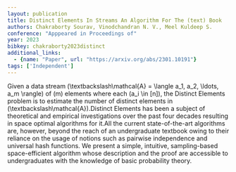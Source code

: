 ```yaml
---
layout: publication
title: Distinct Elements In Streams An Algorithm For The (text) Book
authors: Chakraborty Sourav, Vinodchandran N. V., Meel Kuldeep S.
conference: "Apppeared in Proceedings of"
year: 2023
bibkey: chakraborty2023distinct
additional_links:
  - {name: "Paper", url: "https://arxiv.org/abs/2301.10191"}
tags: ['Independent']
---
```

Given a data stream \(\textbackslash\mathcal\{A\} = \langle a\_1, a\_2, \ldots, a\_m \rangle\) of \(m\) elements where each \(a\_i \in [n]\), the Distinct Elements problem is to estimate the number of distinct elements in \(\textbackslash\mathcal\{A\}\).Distinct Elements has been a subject of theoretical and empirical investigations over the past four decades resulting in space optimal algorithms for it.All the current state-of-the-art algorithms are, however, beyond the reach of an undergraduate textbook owing to their reliance on the usage of notions such as pairwise independence and universal hash functions. We present a simple, intuitive, sampling-based space-efficient algorithm whose description and the proof are accessible to undergraduates with the knowledge of basic probability theory.
